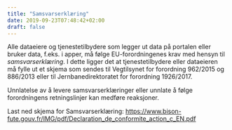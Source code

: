 ```yaml
---
title: "Samsvarserklæring"
date: 2019-09-23T07:48:42+02:00
draft: false
---
```

Alle dataeiere og tjenestetilbydere som legger ut data på portalen eller bruker data, f.eks. i apper, må følge EU-forordningenes krav med hensyn til *samsvarserklæring*. I dette ligger det at tjenestetilbydere eller dataeieren må fylle ut et skjema som sendes til Vegtilsynet for forordning  962/2015 og 886/2013 eller til Jernbanedirektoratet for forordning 1926/2017.

Unnlatelse av å levere samsvarserklæringer eller unnlate å følge forordningens retningslinjer kan medføre reaksjoner.

Last ned skjema for Samsvarserklæring:
https://www.bison-fute.gouv.fr/IMG/pdf/Declaration_de_conformite_action_c_EN.pdf
